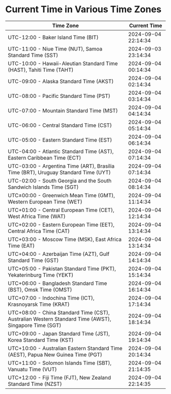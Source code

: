 # Current Time in Various Time Zones

| Time Zone | Current Time |
|-----------|--------------|
| UTC-12:00 - Baker Island Time (BIT) | 2024-09-04 22:14:34 |
| UTC-11:00 - Niue Time (NUT), Samoa Standard Time (SST) | 2024-09-03 23:14:34 |
| UTC-10:00 - Hawaii-Aleutian Standard Time (HAST), Tahiti Time (TAHT) | 2024-09-04 00:14:34 |
| UTC-09:00 - Alaska Standard Time (AKST) | 2024-09-04 02:14:34 |
| UTC-08:00 - Pacific Standard Time (PST) | 2024-09-04 03:14:34 |
| UTC-07:00 - Mountain Standard Time (MST) | 2024-09-04 04:14:34 |
| UTC-06:00 - Central Standard Time (CST) | 2024-09-04 05:14:34 |
| UTC-05:00 - Eastern Standard Time (EST) | 2024-09-04 06:14:34 |
| UTC-04:00 - Atlantic Standard Time (AST), Eastern Caribbean Time (ECT) | 2024-09-04 07:14:34 |
| UTC-03:00 - Argentina Time (ART), Brasília Time (BRT), Uruguay Standard Time (UYT) | 2024-09-04 07:14:34 |
| UTC-02:00 - South Georgia and the South Sandwich Islands Time (SGT) | 2024-09-04 08:14:34 |
| UTC±00:00 - Greenwich Mean Time (GMT), Western European Time (WET) | 2024-09-04 11:14:34 |
| UTC+01:00 - Central European Time (CET), West Africa Time (WAT) | 2024-09-04 12:14:34 |
| UTC+02:00 - Eastern European Time (EET), Central Africa Time (CAT) | 2024-09-04 13:14:34 |
| UTC+03:00 - Moscow Time (MSK), East Africa Time (EAT) | 2024-09-04 13:14:34 |
| UTC+04:00 - Azerbaijan Time (AZT), Gulf Standard Time (GST) | 2024-09-04 14:14:34 |
| UTC+05:00 - Pakistan Standard Time (PKT), Yekaterinburg Time (YEKT) | 2024-09-04 15:14:34 |
| UTC+06:00 - Bangladesh Standard Time (BST), Omsk Time (OMST) | 2024-09-04 16:14:34 |
| UTC+07:00 - Indochina Time (ICT), Krasnoyarsk Time (KRAT) | 2024-09-04 17:14:34 |
| UTC+08:00 - China Standard Time (CST), Australian Western Standard Time (AWST), Singapore Time (SGT) | 2024-09-04 18:14:34 |
| UTC+09:00 - Japan Standard Time (JST), Korea Standard Time (KST) | 2024-09-04 19:14:34 |
| UTC+10:00 - Australian Eastern Standard Time (AEST), Papua New Guinea Time (PGT) | 2024-09-04 20:14:34 |
| UTC+11:00 - Solomon Islands Time (SBT), Vanuatu Time (VUT) | 2024-09-04 21:14:35 |
| UTC+12:00 - Fiji Time (FJT), New Zealand Standard Time (NZST) | 2024-09-04 22:14:35 |
